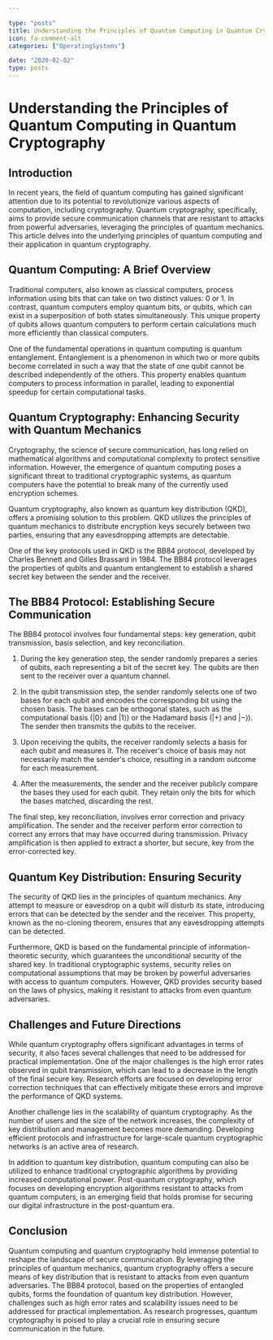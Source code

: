 ```yaml
---

type: "posts"
title: Understanding the Principles of Quantum Computing in Quantum Cryptography
icon: fa-comment-alt
categories: ["OperatingSystems"]

date: "2020-02-02"
type: posts
---
```





# Understanding the Principles of Quantum Computing in Quantum Cryptography

## Introduction

In recent years, the field of quantum computing has gained significant attention due to its potential to revolutionize various aspects of computation, including cryptography. Quantum cryptography, specifically, aims to provide secure communication channels that are resistant to attacks from powerful adversaries, leveraging the principles of quantum mechanics. This article delves into the underlying principles of quantum computing and their application in quantum cryptography.

## Quantum Computing: A Brief Overview

Traditional computers, also known as classical computers, process information using bits that can take on two distinct values: 0 or 1. In contrast, quantum computers employ quantum bits, or qubits, which can exist in a superposition of both states simultaneously. This unique property of qubits allows quantum computers to perform certain calculations much more efficiently than classical computers.

One of the fundamental operations in quantum computing is quantum entanglement. Entanglement is a phenomenon in which two or more qubits become correlated in such a way that the state of one qubit cannot be described independently of the others. This property enables quantum computers to process information in parallel, leading to exponential speedup for certain computational tasks.

## Quantum Cryptography: Enhancing Security with Quantum Mechanics

Cryptography, the science of secure communication, has long relied on mathematical algorithms and computational complexity to protect sensitive information. However, the emergence of quantum computing poses a significant threat to traditional cryptographic systems, as quantum computers have the potential to break many of the currently used encryption schemes.

Quantum cryptography, also known as quantum key distribution (QKD), offers a promising solution to this problem. QKD utilizes the principles of quantum mechanics to distribute encryption keys securely between two parties, ensuring that any eavesdropping attempts are detectable.

One of the key protocols used in QKD is the BB84 protocol, developed by Charles Bennett and Gilles Brassard in 1984. The BB84 protocol leverages the properties of qubits and quantum entanglement to establish a shared secret key between the sender and the receiver.

## The BB84 Protocol: Establishing Secure Communication

The BB84 protocol involves four fundamental steps: key generation, qubit transmission, basis selection, and key reconciliation.

1. During the key generation step, the sender randomly prepares a series of qubits, each representing a bit of the secret key. The qubits are then sent to the receiver over a quantum channel.

2. In the qubit transmission step, the sender randomly selects one of two bases for each qubit and encodes the corresponding bit using the chosen basis. The bases can be orthogonal states, such as the computational basis (|0⟩ and |1⟩) or the Hadamard basis (|+⟩ and |−⟩). The sender then transmits the qubits to the receiver.

3. Upon receiving the qubits, the receiver randomly selects a basis for each qubit and measures it. The receiver's choice of basis may not necessarily match the sender's choice, resulting in a random outcome for each measurement.

4. After the measurements, the sender and the receiver publicly compare the bases they used for each qubit. They retain only the bits for which the bases matched, discarding the rest.

The final step, key reconciliation, involves error correction and privacy amplification. The sender and the receiver perform error correction to correct any errors that may have occurred during transmission. Privacy amplification is then applied to extract a shorter, but secure, key from the error-corrected key.

## Quantum Key Distribution: Ensuring Security

The security of QKD lies in the principles of quantum mechanics. Any attempt to measure or eavesdrop on a qubit will disturb its state, introducing errors that can be detected by the sender and the receiver. This property, known as the no-cloning theorem, ensures that any eavesdropping attempts can be detected.

Furthermore, QKD is based on the fundamental principle of information-theoretic security, which guarantees the unconditional security of the shared key. In traditional cryptographic systems, security relies on computational assumptions that may be broken by powerful adversaries with access to quantum computers. However, QKD provides security based on the laws of physics, making it resistant to attacks from even quantum adversaries.

## Challenges and Future Directions

While quantum cryptography offers significant advantages in terms of security, it also faces several challenges that need to be addressed for practical implementation. One of the major challenges is the high error rates observed in qubit transmission, which can lead to a decrease in the length of the final secure key. Research efforts are focused on developing error correction techniques that can effectively mitigate these errors and improve the performance of QKD systems.

Another challenge lies in the scalability of quantum cryptography. As the number of users and the size of the network increases, the complexity of key distribution and management becomes more demanding. Developing efficient protocols and infrastructure for large-scale quantum cryptographic networks is an active area of research.

In addition to quantum key distribution, quantum computing can also be utilized to enhance traditional cryptographic algorithms by providing increased computational power. Post-quantum cryptography, which focuses on developing encryption algorithms resistant to attacks from quantum computers, is an emerging field that holds promise for securing our digital infrastructure in the post-quantum era.

## Conclusion

Quantum computing and quantum cryptography hold immense potential to reshape the landscape of secure communication. By leveraging the principles of quantum mechanics, quantum cryptography offers a secure means of key distribution that is resistant to attacks from even quantum adversaries. The BB84 protocol, based on the properties of entangled qubits, forms the foundation of quantum key distribution. However, challenges such as high error rates and scalability issues need to be addressed for practical implementation. As research progresses, quantum cryptography is poised to play a crucial role in ensuring secure communication in the future.